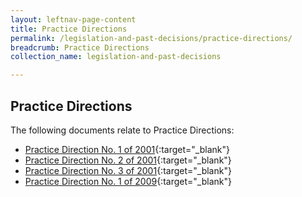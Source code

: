```yaml
---
layout: leftnav-page-content
title: Practice Directions
permalink: /legislation-and-past-decisions/practice-directions/
breadcrumb: Practice Directions
collection_name: legislation-and-past-decisions

---
```


Practice Directions
---
The following documents relate to Practice Directions:<br>

* [Practice Direction No. 1 of 2001](/files/PracticeDirection-PD1-2001-12Aug091.pdf){:target="_blank"}
* [Practice Direction No. 2 of 2001](/files/PracticeDirection-PD2-2001-12Aug09.pdf){:target="_blank"}
* [Practice Direction No. 3 of 2001](/files/PracticeDirection-PD3-2001-12Aug093.pdf){:target="_blank"}
* [Practice Direction No. 1 of 2009](/files/PracticeDirection-PD1-2009-MiLAAS-21Aug091.pdf){:target="_blank"}
